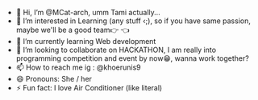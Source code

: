 - 👋 Hi, I’m @MCat-arch, umm Tami actually...
- 👀 I’m interested in Learning (any stuff ‹;), so if you have same passion, maybe we'll be a good team👉 👈
- 🌱 I’m currently learning Web development 
- 💞️ I’m looking to collaborate on HACKATHON, I am really into programming competition and event by now😁, wanna work together?
- 📫 How to reach me ig : @khoerunis9
- 😄 Pronouns: She / her
- ⚡ Fun fact: I love Air Conditioner (like literal)

<!---
MCat-arch/MCat-arch is a ✨ special ✨ repository because its `README.md` (this file) appears on your GitHub profile.
You can click the Preview link to take a look at your changes.
--->
